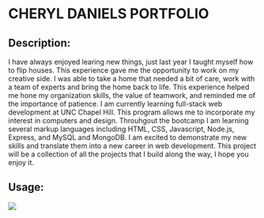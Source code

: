 # CHERYL DANIELS PORTFOLIO

## Description: 
I have always enjoyed learing new things, just last year I taught myself how to flip houses. This experience gave me the opportunity to work on my creative side. I was able to take a home that needed a bit of care, work with a team of experts and bring the home back to life. This experience helped me hone my organization skills, the value of teamwork, and reminded me of the importance of patience.
I am currently learning full-stack web development at UNC Chapel Hill. This program allows me to incorporate my interest in computers and design.  Throuhgout the bootcamp I am learning several markup languages including HTML, CSS, Javascript, Node.js, Express, and MySQL and MongoDB. I am excited to demonstrate my new skills and translate them into a new career in web development. This project will be a collection of all the projects that I build along the way, I hope you enjoy it. 

## Usage:

![](deployed-portfolio)
